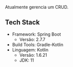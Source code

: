 Atualmente gerencia um CRUD.

## Tech Stack

- Framework: Spring Boot
    - Versão: 2.7.7
- Build Tools: Gradle-Kotlin
- Linguagem: Kotlin
    - Versão: 1.6.21
    - JDK: 11
